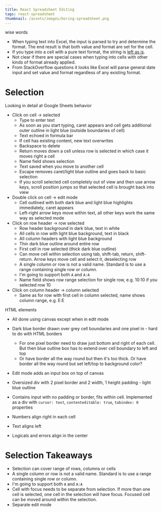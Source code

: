```yaml
---
title: React Spreadsheet Editing
tags: react-spreadsheet
thumbnail: /assets/images/boring-spreadsheet.png
---
```


wise words

* When typing text into Excel, the input is parsed to try and determine the format. The end result is that both value and format are set for the cell.
* If you type into a cell with a pure text format, the string is [left as is](https://support.microsoft.com/en-gb/office/stop-automatically-changing-numbers-to-dates-452bd2db-cc96-47d1-81e4-72cec11c4ed8).
* Not clear if there are special cases when typing into cells with other kinds of format already applied.
* From StackOverflow questions it looks like Excel will parse general date input and set value and format regardless of any existing format.

# Selection

Looking in detail at Google Sheets behavior

* Click on cell -> selected
  * Type to enter text
  * As soon as you start typing, caret appears and cell gets additional outer outline in light blue (outside boundaries of cell)
  * Text echoed in formula bar
  * If cell has existing content, new text overwrites
  * Backspace to delete
  * Return moves down a cell unless row is selected in which case it moves right a cell
  * Name field shows selection
  * Text saved when you move to another cell
  * Escape removes caret/light blue outline and goes back to basic selection
  * If you scroll selected cell completely out of view and then use arrow keys, scroll position jumps so that selected cell is brought back into view
* Double click on cell -> edit mode
  * Cell outlined with both dark blue and light blue highlights immediately, caret appears
  * Left-right arrow keys move within text, all other keys work the same way as selected mode
* Click on row header -> row selected
  * Row header background in dark blue, text in white
  * All cells in row with light blue background, text in black
  * All column headers with light blue background
  * Thin dark blue outline around entire row
  * First cell in row selected (thick dark blue outline)
  * Can move cell within selection using tab, shift-tab, return, shift-return. Arrow keys move cell and select it, deselecting row
  * A single column or row is not a valid name. Standard is to use a range containing single row or column.
  * I'm going to support both `A` and `A:A`
  * Name field shows row range selection for single row, e.g. 10:10 if you selected row 10
* Click on column header -> column selected
  * Same as for row with first cell in column selected, name shows column range, e.g. E:E

HTML elements
* All done using canvas except when in edit mode
* Dark blue border drawn over grey cell boundaries and one pixel in - hard to do with HTML borders
  * For one pixel border need to draw just bottom and right of each cell. But then blue outline box has to extend over cell boundary to left and top
  * Or have border all the way round but then it's too thick. Or have border all the way round but set left/top to background color?
* Edit mode adds an input box on top of canvas
* Oversized div with 2 pixel border and 2 width, 1 height padding - light blue outline
* Contains input with no padding or border, fits within cell. Implemented as a div with `cursor: text`, `contenteditable: true`, `tabindex: 0` properties

* Numbers align right in each cell
* Text aligns left
* Logicals and errors align in the center

# Selection Takeaways

* Selection can cover range of rows, columns or cells
* A single column or row is not a valid name. Standard is to use a range containing single row or column.
* I'm going to support both `A` and `A:A`
* Cell with focus needs to be separate from selection. If more than one cell is selected, one cell in the selection will have focus. Focused cell can be moved around within the selection.
* Separate edit mode



